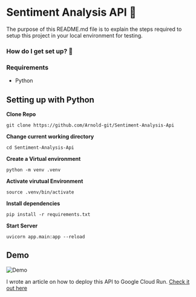 # Sentiment Analysis API :rocket:

The purpose of this README.md file is to explain the steps required to setup this project in your local environment for testing.

### How do I get set up? :pushpin:

### Requirements 
* Python

## Setting up with Python ### 

**Clone Repo**
```
git clone https://github.com/Arnold-git/Sentiment-Analysis-Api
```

**Change current working directory**
```
cd Sentiment-Analysis-Api
```

**Create a Virtual environment**
```
python -m venv .venv
```
**Activate virutual Environment**
```
source .venv/bin/activate
```

**Install dependencies**
```
pip install -r requirements.txt
```

**Start Server**

```
uvicorn app.main:app --reload
```

## Demo

![Demo](app/asset/demo.gif)

I wrote an article on how to deploy this API to Google Cloud Run. [Check it out here](https://arnoldighiwiyisi.hashnode.dev/build-and-deploy-a-sentiment-analysis-api-with-fastapi-docker-and-google-cloud-run)
